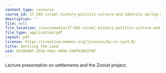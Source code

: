 ```yaml
---
content_type: resource
course_id: 17-565-israel-history-politics-culture-and-identity-spring-2011
description: ''
file: null
file_location: /coursemedia/17-565-israel-history-politics-culture-and-identity-spring-2011/03c8948f251be9ac499a54dfb30d2707_MIT17_565S11_ses5_slides.pdf
file_type: application/pdf
layout: pdf
license: https://creativecommons.org/licenses/by-nc-sa/4.0/
title: Settling the Land
uid: 03c8948f-251b-e9ac-499a-54dfb30d2707
---
```

Lecture presentation on settlements and the Zionist project.